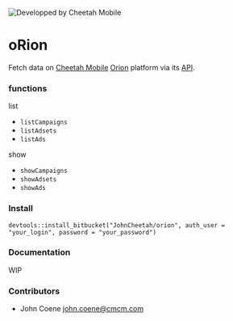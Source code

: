 ![Developped by Cheetah Mobile](https://upload.wikimedia.org/wikipedia/en/f/f9/Cheetah_Mobile_Logo.png)

# oRion #

Fetch data on [Cheetah Mobile](https://www.cmcm.com/en-us/) [Orion](http://manager.ori.cmcm.com/) platform via its [API](http://api.ori.cmcm.com/doc/).

### functions ###

list

* `listCampaigns`
* `listAdsets`
* `listAds`

show

* `showCampaigns`
* `showAdsets`
* `showAds`

### Install ###

`devtools::install_bitbucket("JohnCheetah/orion", auth_user = "your_login", password = "your_password")`

### Documentation ###

WIP

### Contributors ###

* John Coene <john.coene@cmcm.com>